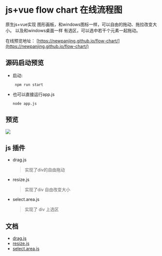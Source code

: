 # js+vue flow chart 在线流程图

原生js+vue实现 图形画板，和windows图标一样，可以自由的拖动、拖拉改变大小。
以及和windows桌面一样 有选区，可以选中若干个元素一起拖动。

在线预览地址：
[https://newpanjing.github.io/flow-chart/](https://newpanjing.github.io/flow-chart/)

## 源码启动预览
+ 启动:
    ```shell
     npm run start
    ```
+ 也可以直接运行app.js
    ````shell
    node app.js
    ````

## 预览
![](https://raw.githubusercontent.com/newpanjing/graphic-design/master/images/preview.png)
## js 插件

+ drag.js
    > 实现了div的自由拖动

+ resize.js
    > 实现了div 自由改变大小
+ select.area.js
    > 实现了 div 上选区

## 文档

+ [drag.js](/drag.md)    
+ [resize.js](/resize.md)    
+ [select.area.js](/selectArea.md)    
